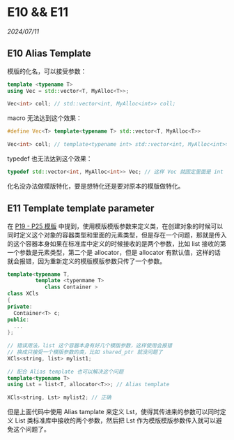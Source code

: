 # E10 && E11

*2024/07/11*

## E10 Alias Template

模版的化名，可以接受参数：

```c++
template <typename T>
using Vec = std::vector<T, MyAlloc<T>>;
	
Vec<int> coll; // std::vector<int, MyAlloc<int>> coll;
```
	
macro 无法达到这个效果：
	
```c++
#define Vec<T> template<typename T> std::vector<T, MyAlloc<T>>
	
Vec<int> coll; // template<typename int> std::vector<int, MyAlloc<int>> 这样只是把 'T' 换成了 'int' 做了个模版出来，不是用之前的模版创建对象。
```
	
typedef 也无法达到这个效果：
	
```c++
typedef std::vector<int, MyAlloc<int>> Vec; // 这样 Vec 就固定里面是 int 了，typedef 无法接受参数
```
化名没办法做模版特化，要是想特化还是要对原本的模版做特化。

## E11 Template template parameter

在 [P19 - P25 模版](https://github.com/alstondu/note_cPlus/blob/main/P19%20-%20P25.md) 中提到，使用模版模版参数来定义类，在创建对象的时候可以同时定义这个对象的容器类型和里面的元素类型，但是存在一个问题，那就是传入的这个容器本身如果在标准库中定义的时候接收的是两个参数，比如 list 接收的第一个参数是元素类型，第二个是 allocator，但是 allocator 有默认值，这样的话就会报错，因为重新定义的模版模版参数只传了一个参数。

```c++
template<typename T,
         template <typenmame T>
            class Container >
class XCls
{
private:
  Container<T> c;
public:
  ...
};
	
// 错误用法，list 这个容器本身有好几个模版参数，这样使用会报错
// 换成只接受一个模版参数的类，比如 shared_ptr 就没问题了
XCls<string, list> mylist1;  
	
// 配合 Alias template 也可以解决这个问题
template<typename T>
using Lst = list<T, allocator<T>>; // Alias template
	
XCls<string, Lst> mylist2; // 正确
```
但是上面代码中使用 Alias tamplate 来定义 Lst，使得其传进来的参数可以同时定义 List 类标准库中接收的两个参数，然后把 Lst 作为模版模版参数传入就可以避免这个问题了。